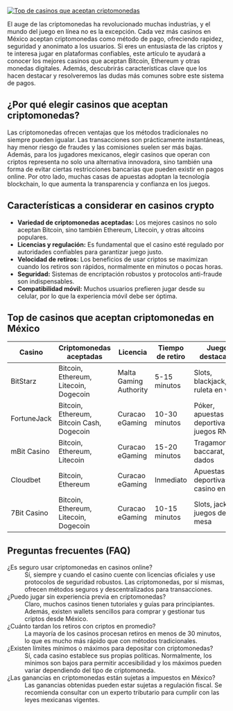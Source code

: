 [![Top de casinos que aceptan criptomonedas](https://123-caf.pages.dev/gitsignup.png)](https://vrmoo.ru/Bt82HjjY)

<p>El auge de las criptomonedas ha revolucionado muchas industrias, y el mundo del juego en línea no es la excepción. Cada vez más casinos en México aceptan criptomonedas como método de pago, ofreciendo rapidez, seguridad y anonimato a los usuarios. Si eres un entusiasta de las criptos y te interesa jugar en plataformas confiables, este artículo te ayudará a conocer los mejores casinos que aceptan Bitcoin, Ethereum y otras monedas digitales. Además, descubrirás características clave que los hacen destacar y resolveremos las dudas más comunes sobre este sistema de pagos.</p>  <h2>¿Por qué elegir casinos que aceptan criptomonedas?</h2> <p>Las criptomonedas ofrecen ventajas que los métodos tradicionales no siempre pueden igualar. Las transacciones son prácticamente instantáneas, hay menor riesgo de fraudes y las comisiones suelen ser más bajas. Además, para los jugadores mexicanos, elegir casinos que operan con criptos representa no solo una alternativa innovadora, sino también una forma de evitar ciertas restricciones bancarias que pueden existir en pagos online. Por otro lado, muchas casas de apuestas adoptan la tecnología blockchain, lo que aumenta la transparencia y confianza en los juegos.</p>  <h2>Características a considerar en casinos crypto</h2> <ul>   <li><strong>Variedad de criptomonedas aceptadas:</strong> Los mejores casinos no solo aceptan Bitcoin, sino también Ethereum, Litecoin, y otras altcoins populares.</li>   <li><strong>Licencias y regulación:</strong> Es fundamental que el casino esté regulado por autoridades confiables para garantizar juego justo.</li>   <li><strong>Velocidad de retiros:</strong> Los beneficios de usar criptos se maximizan cuando los retiros son rápidos, normalmente en minutos o pocas horas.</li>   <li><strong>Seguridad:</strong> Sistemas de encriptación robustos y protocolos anti-fraude son indispensables.</li>   <li><strong>Compatibilidad móvil:</strong> Muchos usuarios prefieren jugar desde su celular, por lo que la experiencia móvil debe ser óptima.</li> </ul>  <h2>Top de casinos que aceptan criptomonedas en México</h2> <table>   <thead>     <tr>       <th>Casino</th>       <th>Criptomonedas aceptadas</th>       <th>Licencia</th>       <th>Tiempo de retiro</th>       <th>Juegos destacados</th>     </tr>   </thead>   <tbody>     <tr>       <td>BitStarz</td>       <td>Bitcoin, Ethereum, Litecoin, Dogecoin</td>       <td>Malta Gaming Authority</td>       <td>5-15 minutos</td>       <td>Slots, blackjack, ruleta en vivo</td>     </tr>     <tr>       <td>FortuneJack</td>       <td>Bitcoin, Ethereum, Bitcoin Cash, Dogecoin</td>       <td>Curacao eGaming</td>       <td>10-30 minutos</td>       <td>Póker, apuestas deportivas, juegos RNG</td>     </tr>     <tr>       <td>mBit Casino</td>       <td>Bitcoin, Ethereum, Litecoin</td>       <td>Curacao eGaming</td>       <td>15-20 minutos</td>       <td>Tragamonedas, baccarat, dados</td>     </tr>     <tr>       <td>Cloudbet</td>       <td>Bitcoin, Ethereum</td>       <td>Curacao eGaming</td>       <td>Inmediato</td>       <td>Apuestas deportivas, casino en vivo</td>     </tr>     <tr>       <td>7Bit Casino</td>       <td>Bitcoin, Ethereum, Litecoin, Dogecoin</td>       <td>Curacao eGaming</td>       <td>10-15 minutos</td>       <td>Slots, jackpots, juegos de mesa</td>     </tr>   </tbody> </table>  <h2>Preguntas frecuentes (FAQ)</h2> <dl>   <dt>¿Es seguro usar criptomonedas en casinos online?</dt>   <dd>Sí, siempre y cuando el casino cuente con licencias oficiales y use protocolos de seguridad robustos. Las criptomonedas, por sí mismas, ofrecen métodos seguros y descentralizados para transacciones.</dd>    <dt>¿Puedo jugar sin experiencia previa en criptomonedas?</dt>   <dd>Claro, muchos casinos tienen tutoriales y guías para principiantes. Además, existen wallets sencillos para comprar y gestionar tus criptos desde México.</dd>    <dt>¿Cuánto tardan los retiros con criptos en promedio?</dt>   <dd>La mayoría de los casinos procesan retiros en menos de 30 minutos, lo que es mucho más rápido que con métodos tradicionales.</dd>    <dt>¿Existen límites mínimos o máximos para depositar con criptomonedas?</dt>   <dd>Sí, cada casino establece sus propias políticas. Normalmente, los mínimos son bajos para permitir accesibilidad y los máximos pueden variar dependiendo del tipo de criptomoneda.</dd>    <dt>¿Las ganancias en criptomonedas están sujetas a impuestos en México?</dt>   <dd>Las ganancias obtenidas pueden estar sujetas a regulación fiscal. Se recomienda consultar con un experto tributario para cumplir con las leyes mexicanas vigentes.</dd> </dl>